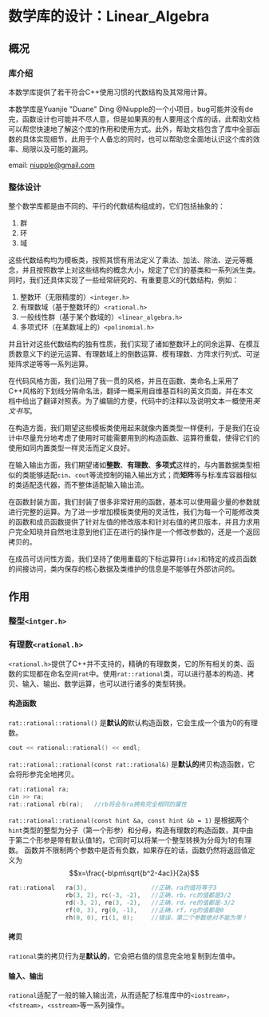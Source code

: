 <script type="text/javascript" src="http://cdn.mathjax.org/mathjax/latest/MathJax.js?config=default"></script>
# 数学库的设计：Linear\_Algebra 
## 概况 
### 库介绍

本数学库提供了若干符合C++使用习惯的代数结构及其常用计算。

本数学库是Yuanjie "Duane" Ding @Niupple的一个小项目，bug可能并没有de完，函数设计也可能并不尽人意，但是如果真的有人要用这个库的话，此帮助文档可以帮您快速地了解这个库的作用和使用方式。此外，帮助文档包含了库中全部函数的具体实现细节，此用于个人备忘的同时，也可以帮助您全面地认识这个库的效率、局限以及可能的漏洞。

email: niupple@gmail.com

### 整体设计  


整个数学库都是由不同的、平行的代数结构组成的，它们包括抽象的：
1.	群
1.	环
1.	域

这些代数结构均为模板类，按照其惯有用法定义了乘法、加法、除法、逆元等概念，并且按照数学上对这些结构的概念大小，规定了它们的基类和一系列派生类。
同时，我们还具体实现了一些经常研究的、有重要意义的代数结构，例如：
1.	整数环（无限精度的）`<integer.h>`
1.	有理数域（基于整数环的）`<rational.h>`
1.	一般线性群（基于某个数域的）`<linear_algebra.h>`
1.	多项式环（在某数域上的）`<polinomial.h>`

并且针对这些代数结构的独有性质，我们实现了诸如整数环上的同余运算、在模互质数意义下的逆元运算、有理数域上的倒数运算、模有理数、方阵求行列式、可逆矩阵求逆等等一系列运算。


在代码风格方面，我们沿用了我一贯的风格，并且在函数、类命名上采用了C++风格的下划线分隔命名法，翻译一概采用自维基百科的英文页面，并在本文档中给出了翻译对照表。为了编辑的方便，代码中的注释以及说明文本一概使用*英文书写*。

在构造方面，我们期望这些模板类使用起来就像内置类型一样便利，于是我们在设计中尽量充分地考虑了使用时可能需要用到的构造函数、运算符重载，使得它们的使用如同内置类型一样灵活而定义良好。

在输入输出方面，我们期望诸如**整数**、**有理数**、**多项式**这样的，与内置数据类型相似的类能够适配`cin`、`cout`等流控制的输入输出方式；而**矩阵**等与标准库容器相似的类适配迭代器，而不整体适配输入输出流。

在函数封装方面，我们封装了很多非常好用的函数，基本可以使用最少量的参数就进行完整的运算。为了进一步增加模板类使用的灵活性，我们为每一个可能修改类的函数和成员函数提供了针对左值的修改版本和针对右值的拷贝版本，并且力求用户完全知晓并自然地注意到他们正在进行的操作是一个修改参数的，还是一个返回拷贝的。

在成员可访问性方面，我们坚持了使用重载的下标运算符`[idx]`和特定的成员函数的间接访问，类内保存的核心数据及类维护的信息是不能够在外部访问的。

## 作用

### 整型`<intger.h>`

### 有理数`<rational.h>`

`<rational.h>`提供了C++并不支持的，精确的有理数类，它的所有相关的类、函数的实现都在命名空间`rat`中。使用`rat::rational`类，可以进行基本的构造、拷贝、输入、输出、数学运算，也可以进行诸多的类型转换。

#### 构造函数

`rat::rational::rational()`
是**默认的**默认构造函数，它会生成一个值为0的有理数。

```cpp
cout << rational::rational() << endl;
```

`rat::rational::rational(const rat::rational&)`
是**默认的**拷贝构造函数，它会将形参完全地拷贝。

```cpp
rat::rational ra;
cin >> ra;
rat::rational rb(ra);   //rb将会与ra拥有完全相同的属性
```

`rat::rational::rational(const hint &a, const hint &b = 1)`
是根据两个`hint`类型的整型为分子（第一个形参）和分母，构造有理数的构造函数，其中由于第二个形参是带有默认值1的，它同时可以将某一个整型转换为分母为1的有理数。
函数并不限制两个参数中是否有负数，如果存在的话，函数仍然将返回值定义为 $$x=\frac{-b\pm\sqrt{b^2-4ac}}{2a}$$ 

```cpp
rat::rational   ra(3),                  //正确，ra的值将等于3
                rb(3, 2), rc(-3, -2),   //正确，rb，rc的值都是3/2
                rd(-3, 2), re(3, -2),   //正确，rd，re的值都是-3/2
                rf(0, 3), rg(0, -1),    //正确，rf，rg的值都是0
                rh(0, 0), ri(1, 0);     //错误，第二个参数绝对不能为零！
```

#### 拷贝

`rational`类的拷贝行为是**默认的**，它会把右值的信息完全地复制到左值中。

#### 输入、输出

`rational`适配了一般的输入输出流，从而适配了标准库中的`<iostream>`，`<fstream>`，`<sstream>`等一系列操作。